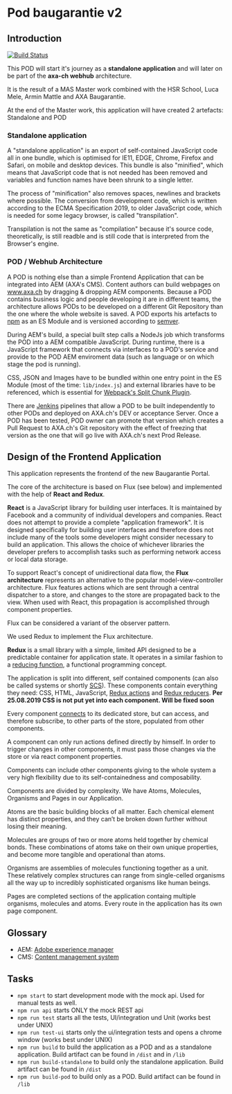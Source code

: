 # Pod baugarantie v2

## Introduction

[![Build Status](https://travis-ci.org/axa-ch/pod-baugarantie.svg?branch=develop)](https://travis-ci.org/axa-ch/pod-baugarantie)

This POD will start it's journey as a **standalone application** and will later on be part of the **axa-ch webhub** architecture.

It is the result of a MAS Master work combined with the HSR School, Luca Mele, Armin Mattle and AXA Baugarantie.

At the end of the Master work, this application will have created 2 artefacts: Standalone and POD

### Standalone application

A "standalone application" is an export of self-contained JavaScript code all in one bundle, which is optimised for IE11, EDGE, Chrome, Firefox and Safari, on mobile and desktop devices. This bundle is also "minified", which means that JavaScript code that is not needed has been removed and variables and function names have been shrunk to a single letter.

The process of "minification" also removes spaces, newlines and brackets where possible. The conversion from development code, which is written according to the ECMA Specification 2019, to older JavaScript code, which is needed for some legacy browser, is called "transpilation".

Transpilation is not the same as "compilation" because it's source code, theoretically, is still readble and is still code that is interpreted from the Browser's engine.

### POD / Webhub Architecture

A POD is nothing else than a simple Frontend Application that can be integrated into AEM (AXA's CMS). Content authors can build webpages on www.axa.ch by dragging & dropping AEM components. Because a POD contains business logic and people developing it are in different teams, the architecture allows PODs to be developed on a different Git Repository than the one where the whole website is saved. A POD exports his artefacts to [npm](https://www.npmjs.com/) as an ES Module and is versioned according to [semver](https://semver.org/).

During AEM's build, a special built step calls a NodeJs job which transforms the POD into a AEM compatible JavaScript. During runtime, there is a JavaScript framework that connects via interfaces to a POD's service and provide to the POD AEM enviroment data (such as language or on which stage the pod is running).

CSS, JSON and Images have to be bundled within one entry point in the ES Module (most of the time: `lib/index.js`) and external libraries have to be referenced, which is essential for [Webpack's Split Chunk Plugin](https://webpack.js.org/plugins/split-chunks-plugin/).

There are [Jenkins](https://jenkins.io/) pipelines that allow a POD to be built independently to other PODs and deployed on AXA.ch's DEV or acceptance Server. Once a POD has been tested, POD owner can promote that version which creates a Pull Request to AXA.ch's Git repository with the effect of freezing that version as the one that will go live with AXA.ch's next Prod Release.

## Design of the Frontend Application

This application represents the frontend of the new Baugarantie Portal.

The core of the architecture is based on Flux (see below) and implemented with the help of **React and Redux**.

**React** is a JavaScript library for building user interfaces. It is maintained by Facebook and a community of individual developers and companies. React does not attempt to provide a complete "application framework". It is designed specifically for building user interfaces and therefore does not include many of the tools some developers might consider necessary to build an application. This allows the choice of whichever libraries the developer prefers to accomplish tasks such as performing network access or local data storage.

To support React's concept of unidirectional data flow, the **Flux architecture** represents an alternative to the popular model-view-controller architecture. Flux features actions which are sent through a central dispatcher to a store, and changes to the store are propagated back to the view. When used with React, this propagation is accomplished through component properties.

Flux can be considered a variant of the observer pattern.

We used Redux to implement the Flux architecture.

**Redux** is a small library with a simple, limited API designed to be a predictable container for application state. It operates in a similar fashion to a [reducing function](https://en.wikipedia.org/wiki/Fold_(higher-order_function)), a functional programming concept.

The application is split into different, self contained components (can also be called systems or shortly [SCS](https://en.wikipedia.org/wiki/Self-contained_system_(software))). These components contain everything they need: CSS, HTML, JavaScript, [Redux actions](https://redux.js.org/basics/actions) and [Redux reducers](https://redux.js.org/basics/reducers). __Per 25.08.2019 CSS is not put yet into each component. Will be fixed soon__

Every component [connects](https://react-redux.js.org/api/connect) to its dedicated store, but can access, and therefore subscribe, to other parts of the store, populated from other components.

A component can only run actions defined directly by himself. In order to trigger changes in other components, it must pass those changes via the store or via react component properties.

Components can include other components giving to the whole system a very high flexibility due to its self-containedness and composability.

Components are divided by complexity. We have Atoms, Molecules, Organisms and Pages in our Application.

Atoms are the basic building blocks of all matter. Each chemical element has distinct properties, and they can’t be broken down further without losing their meaning.

Molecules are groups of two or more atoms held together by chemical bonds. These combinations of atoms take on their own unique properties, and become more tangible and operational than atoms.

Organisms are assemblies of molecules functioning together as a unit. These relatively complex structures can range from single-celled organisms all the way up to incredibly sophisticated organisms like human beings.

Pages are completed sections of the application containg multiple organisms, molecules and atoms. Every route in the application has its own page component.

## Glossary

- AEM: [Adobe experience manager](https://www.adobe.com/ch_de/marketing/experience-manager.html)
- CMS: [Content management system](https://en.wikipedia.org/wiki/Content_management_system)

## Tasks

- `npm start` to start development mode with the mock api. Used for manual tests as well.
- `npm run api` starts ONLY the mock REST api
- `npm run test` starts all the tests, UI/integration und Unit (works best under UNIX)
- `npm run test-ui` starts only the ui/integration tests and opens a chrome window (works best under UNIX)
- `npm run build` to build the application as a POD and as a standalone application. Build artifact can be found in `/dist` and in `/lib`
- `npm run build-standalone` to build only the standalone application. Build artifact can be found in `/dist`
- `npm run build-pod` to build only as a POD. Build artifact can be found in `/lib`
